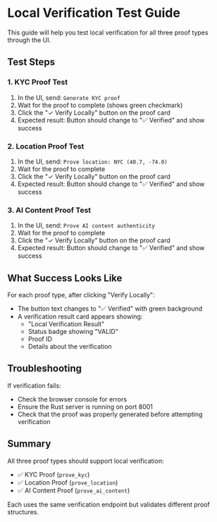 # Local Verification Test Guide

This guide will help you test local verification for all three proof types through the UI.

## Test Steps

### 1. KYC Proof Test
1. In the UI, send: `Generate KYC proof`
2. Wait for the proof to complete (shows green checkmark)
3. Click the "✓ Verify Locally" button on the proof card
4. Expected result: Button should change to "✅ Verified" and show success

### 2. Location Proof Test
1. In the UI, send: `Prove location: NYC (40.7, -74.0)`
2. Wait for the proof to complete
3. Click the "✓ Verify Locally" button on the proof card
4. Expected result: Button should change to "✅ Verified" and show success

### 3. AI Content Proof Test
1. In the UI, send: `Prove AI content authenticity`
2. Wait for the proof to complete
3. Click the "✓ Verify Locally" button on the proof card
4. Expected result: Button should change to "✅ Verified" and show success

## What Success Looks Like

For each proof type, after clicking "Verify Locally":
- The button text changes to "✅ Verified" with green background
- A verification result card appears showing:
  - "Local Verification Result" 
  - Status badge showing "VALID"
  - Proof ID
  - Details about the verification

## Troubleshooting

If verification fails:
- Check the browser console for errors
- Ensure the Rust server is running on port 8001
- Check that the proof was properly generated before attempting verification

## Summary

All three proof types should support local verification:
- ✅ KYC Proof (`prove_kyc`)
- ✅ Location Proof (`prove_location`) 
- ✅ AI Content Proof (`prove_ai_content`)

Each uses the same verification endpoint but validates different proof structures.